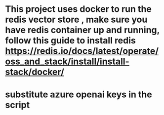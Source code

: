 # This project uses docker to run the redis vector store , make sure you have redis container up and running, follow this guide to install redis https://redis.io/docs/latest/operate/oss_and_stack/install/install-stack/docker/

# substitute azure openai keys in the script 
